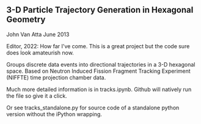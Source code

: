3-D Particle Trajectory Generation in Hexagonal Geometry
----
John Van Atta
June 2013

Editor, 2022: How far I've come. This is a great project but the code sure does look amateurish now.

Groups discrete data events into directional trajectories in a 3-D hexagonal space.
Based on Neutron Induced Fission Fragment Tracking Experiment (NIFFTE) time projection chamber data.

Much more detailed information is in tracks.ipynb. Github will natively run the file so give it a click.

Or see tracks_standalone.py for source code of a standalone python version without the iPython wrapping.
